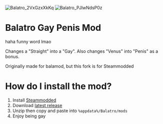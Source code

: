 ![Balatro_2VxGzxXkKq](https://github.com/user-attachments/assets/26198ef5-9133-4081-a3b1-e6aa2e46767f)
![Balatro_PJlwNdsP0z](https://github.com/user-attachments/assets/3515bebe-7a35-4223-98fc-d06b574e30b8)



# Balatro Gay Penis Mod

haha funny word lmao

Changes a "Straight" into a "Gay". Also changes "Venus" into "Penis" as a bonus.

Originally made for balamod, but this fork is for Steammodded

# How do I install the mod?

1. Install [Steammodded](https://github.com/Steamopollys/Steamodded)
2. Download [latest release](https://github.com/fosterbarnes/balatroGayPenis/releases/download/v1.2/GayPenis.zip)
3. Unzip then copy and paste into `%appdata%/Balatro/mods`
4. Enjoy being gay
